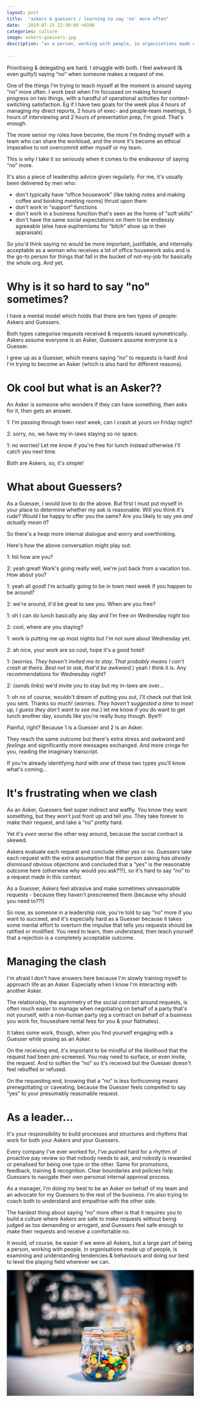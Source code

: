 ```yaml
---
layout: post
title:  "askers & guessers / learning to say 'no' more often"
date:   2019-07-15 22:30:00 +0100
categories: culture
image: askers-guessers.jpg
description: "as a person, working with people, in organisations made up of people, we need to learn to communicate with different people, to make good requests, to say yes and how to say no whne we need to"

---
```



Prioritising & delegating are hard. I struggle with both. I feel awkward (& even guilty!) saying “no” when someone makes a request of me.

One of the things I'm trying to teach myself at the moment is around saying “no” more often. I work best when I'm focussed on making forward progress on two things, with a handful of operational activities for context-switching satisfaction. Eg if I have two goals for the week plus 4 hours of managing my direct reports, 2 hours of exec- and people-team meetings, 5 hours of interviewing and 2 hours of presentation prep, I'm good. That's enough.

The more senior my roles have become, the more I'm finding myself with a team who can share the workload, and the more it's become an ethical imperative to not overcommit either myself or my team.

This is why I take it so seriously when it comes to the endeavour of saying “no” more.

It's also a piece of leadership advice given regularly. For me, it's usually been delivered by men who:
* don't typically have “office housework” (like taking notes and making coffee and booking meeting rooms) thrust upon them
* don't work in “support” functions
* don't work in a business function that's seen as the home of "soft skills"
* don't have the same social expectations on them to be endlessly agreeable (else have euphemisms for “bitch” show up in their appraisals)

So you'd think saying no would be more important, justifiable, and internally acceptable as a woman who receives a lot of office housework asks and is the go-to person for things that fall in the bucket of not-my-job for basically the whole org. And yet. 

# Why is it so hard to say "no" sometimes?

I have a mental model which holds that there are two types of people: Askers and Guessers.

Both types categorise requests received & requests issued symmetrically. Askers assume everyone is an Asker, Guessers assume everyone is a Guesser. 

I grew up as a Guesser, which means saying “no” to requests is hard! And I'm trying to become an Asker (which is also hard for different reasons).

# Ok cool but what is an Asker??

An Asker is someone who wonders if they can have something, then asks for it, then gets an answer.

1: I'm passing through town next week, can I crash at yours on Friday night?

2: sorry, no, we have my in-laws staying so no space.

1: no worries! Let me know if you're free for lunch instead otherwise I'll catch you next time. 

Both are Askers, so, it's simple!

# What about Guessers?

As a Guesser, I would love to do the above. But first I must put myself in your place to determine whether my ask is reasonable. Will you think it's rude? Would I be happy to offer you the same? Are you likely to say yes _and actually mean it_?

So there's a heap more internal dialogue and worry and overthinking. 

Here's how the above conversation might play out:

1: hiii how are you?

2: yeah great! Work's going really well, we're just back from a vacation too. How about you?

1: yeah all good! I'm actually going to be in town next week if you happen to be around?

2: we're around, it'd be great to see you. When are you free?

1: oh I can do lunch basically any day and I'm free on Wednesday night too

2: cool, where are you staying?

1: work is putting me up most nights but I'm not sure about Wednesday yet.

2: ah nice, your work are so cool, hope it's a good hotel!

1: (_worries. They haven't invited me to stay. That probably means I can't crash at theirs. Best not to ask, that'd be awkward._) yeah I think it is. Any recommendations for Wednesday night?

2: (_sends links_) we'd invite you to stay but my in-laws are over...

1: oh no of course, wouldn't dream of putting you out, I'll check out that link you sent. Thanks so much! (_worries. They haven't suggested a time to meet up, I guess they don't want to see me._) let me know if you do want to get lunch another day, sounds like you're really busy though. Bye!!!

Painful, right? Because 1 is a Guesser and 2 is an Asker.

They reach the same outcome but there's extra stress and _awkward_ and _feelings_ and significantly more messages exchanged. And more cringe for you, reading the imaginary transcript.

If you're already identifying _hard_ with one of these two types you'll know what's coming...

# It's frustrating when we clash

As an Asker, Guessers feel super indirect and waffly. You know they want something, but they won't just front up and tell you. They take forever to make their request, and take a “no” pretty hard. 

Yet it's _even worse_ the other way around, because the social contract is skewed.

Askers evaluate each request and conclude either yes or no. Guessers take each request with the extra assumption that the person asking _has already dismissed_ obvious objections and concluded that a “yes” is the reasonable outcome here (otherwise why would you ask??!), so it's hard to say “no” to a request made in this context.

As a Guesser, Askers feel abrasive and make sometimes unreasonable requests - because they haven't prescreened them (because why should you need to??!)

So now, as someone in a leadership role, you're told to say “no” more if you want to succeed, and it's especially hard as a Guesser because it takes some mental effort to overturn the impulse that tells you requests should be ratified or modified. You need to learn, then understand, then teach yourself that a rejection is a completely acceptable outcome.

# Managing the clash

I'm afraid I don't have answers here because I'm slowly training myself to approach life as an Asker. Especially when I know I'm interacting with another Asker.

The relationship, the asymmetry of the social contract around requests, is often much easier to manage when negotiating on behalf of a party that's not yourself, with a non-human party (eg a contract on behalf of a business you work for, houseshare rental fees for you & your flatmates).

It takes some work, though, when you find yourself engaging with a Guesser while posing as an Asker.

On the receiving end, it's important to be mindful of the likelihood that the request had been pre-screened. You may need to surface, or even invite, the request. And to soften the “no” so it's received but the Guesser doesn't feel rebuffed or refused. 

On the requesting end, knowing that a “no” is less forthcoming means prenegotiating or caveating, because the Guesser feels compelled to say “yes” to your presumably reasonable request. 

# As a leader...

It's your responsibility to build processes and structures and rhythms that work for both your Askers and your Guessers.

Every company I've ever worked for, I've pushed hard for a rhythm of proactive pay review so that nobody needs to ask, and nobody is rewarded or penalised for being one type or the other. Same for promotions, feedback, training & recognition. Clear boundaries and policies help Guessers to navigate their own personal internal approval process.  

As a manager, I'm doing my best to be an Asker on behalf of my team and an advocate for my Guessers to the rest of the business. I'm also trying to coach both to understand and empathise with the other side.

The hardest thing about saying “no” more often is that it requires you to build a culture where Askers are safe to make requests without being judged as too demanding or arrogant, and Guessers feel safe enough to make their requests and receive a comfortable no. 

It would, of course, be easier if we were all Askers, but a large part of being a person, working with people, in organisations made up of people, is examining and understanding tendencies & behaviours and doing our best to level the playing field wherever we can.

![Photo by Clem Onojeghuo on Unsplash: guess how many sweets or ask for a sweet](/assets/img/askers-guessers.jpg)